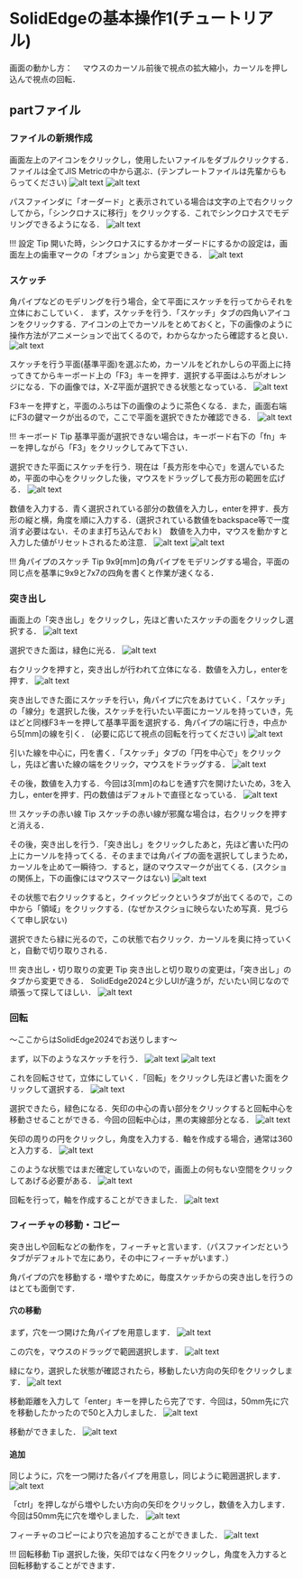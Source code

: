 # SolidEdgeの基本操作1(チュートリアル)

画面の動かし方：
　マウスのカーソル前後で視点の拡大縮小，カーソルを押し込んで視点の回転．

## partファイル
### ファイルの新規作成
画面左上のアイコンをクリックし，使用したいファイルをダブルクリックする．ファイルは全てJIS Metricの中から選ぶ．(テンプレートファイルは先輩からもらってください)
![alt text](SE2/image.png)
![alt text](SE2/image-2.png)

パスファインダに「オーダード」と表示されている場合は文字の上で右クリックしてから，「シンクロナスに移行」をクリックする．これでシンクロナスでモデリングできるようになる．
![alt text](SE2/image-3.png)

!!! 設定 Tip
 開いた時，シンクロナスにするかオーダードにするかの設定は，画面左上の歯車マークの「オプション」から変更できる．
 ![alt text](SE2/image-35.png)

### スケッチ
角パイプなどのモデリングを行う場合，全て平面にスケッチを行ってからそれを立体におこしていく．
まず，スケッチを行う．「スケッチ」タブの四角いアイコンをクリックする．アイコンの上でカーソルをとめておくと，下の画像のように操作方法がアニメーションで出てくるので，わからなかったら確認すると良い．
![alt text](SE2/image-5.png)

スケッチを行う平面(基準平面)を選ぶため，カーソルをどれかしらの平面上に持ってきてからキーボード上の「F3」キーを押す．選択する平面はふちがオレンジになる．下の画像では，X-Z平面が選択できる状態となっている．
![alt text](SE2/image-1.png)

F3キーを押すと，平面のふちは下の画像のように茶色くなる．また，画面右端にF3の鍵マークが出るので，ここで平面を選択できたか確認できる．
![alt text](SE2/image-4.png)

!!! キーボード Tip
 基準平面が選択できない場合は，キーボード右下の「fn」キーを押しながら「F3」をクリックしてみて下さい．

選択できた平面にスケッチを行う．現在は「長方形を中心で」を選んでいるため，平面の中心をクリックした後，マウスをドラッグして長方形の範囲を広げる．
![alt text](SE2/image-6.png)

数値を入力する．青く選択されている部分の数値を入力し，enterを押す．長方形の縦と横，角度を順に入力する．(選択されている数値をbackspace等で一度消す必要はない．そのまま打ち込んでおｋ)　数値を入力中，マウスを動かすと入力した値がリセットされるため注意．
![alt text](SE2/image-7.png)
![alt text](SE2/image-9.png)

!!! 角パイプのスケッチ Tip
 9x9[mm]の角パイプをモデリングする場合，平面の同じ点を基準に9x9と7x7の四角を書くと作業が速くなる．

### 突き出し
画面上の「突き出し」をクリックし，先ほど書いたスケッチの面をクリックし選択する．
![alt text](SE2/image-8.png)


選択できた面は，緑色に光る．
![alt text](SE2/image-10.png)

右クリックを押すと，突き出しが行われて立体になる．数値を入力し，enterを押す．
![alt text](SE2/image-11.png)

突き出しできた面にスケッチを行い，角パイプに穴をあけていく．「スケッチ」の「線分」を選択した後，スケッチを行いたい平面にカーソルを持っていき，先ほどと同様F3キーを押して基準平面を選択する．角パイプの端に行き，中点から5[mm]の線を引く．
(必要に応じて視点の回転を行ってください)
![alt text](SE2/image-12.png)

引いた線を中心に，円を書く．「スケッチ」タブの「円を中心で」をクリックし，先ほど書いた線の端をクリック，マウスをドラッグする．
![alt text](SE2/image-13.png)

その後，数値を入力する．今回は3[mm]のねじを通す穴を開けたいため，3を入力し，enterを押す．円の数値はデフォルトで直径となっている．
![alt text](SE2/image-14.png)

!!! スケッチの赤い線 Tip
 スケッチの赤い線が邪魔な場合は，右クリックを押すと消える．

その後，突き出しを行う．「突き出し」をクリックしたあと，先ほど書いた円の上にカーソルを持ってくる．そのままでは角パイプの面を選択してしまうため，カーソルを止めて一瞬待つ．すると，謎のマウスマークが出てくる．(スクショの関係上，下の画像にはマウスマークはない)
![alt text](SE2/image-15.png)

その状態で右クリックすると，クイックピックというタブが出てくるので，この中から「領域」をクリックする．(なぜかスクショに映らないため写真．見づらくて申し訳ない)

選択できたら緑に光るので，この状態で右クリック．カーソルを奥に持っていくと，自動で切り取りされる．

!!! 突き出し・切り取りの変更 Tip
 突き出しと切り取りの変更は，「突き出し」のタブから変更できる．
 SolidEdge2024と少しUIが違うが，だいたい同じなので頑張って探してほしい．
 ![alt text](SE2/image-16.png)

### 回転

～ここからはSolidEdge2024でお送りします～

まず，以下のようなスケッチを行う．
![alt text](SE2/image-17.png)
![alt text](SE2/image-18.png)

これを回転させて，立体にしていく．「回転」をクリックし先ほど書いた面をクリックして選択する．
![alt text](SE2/image-19.png)

選択できたら，緑色になる．矢印の中心の青い部分をクリックすると回転中心を移動させることができる．今回の回転中心は，黒の実線部分となる．
![alt text](SE2/image-20.png)

矢印の周りの円をクリックし，角度を入力する．軸を作成する場合，通常は360と入力する．
![alt text](SE2/image-22.png)

このような状態ではまだ確定していないので，画面上の何もない空間をクリックしてあげる必要がある．
![alt text](SE2/image-23.png)

回転を行って，軸を作成することができました．
![alt text](SE2/image-24.png)



### フィーチャの移動・コピー
突き出しや回転などの動作を，フィーチャと言います．（パスファインだというタブがデフォルトで左にあり，その中にフィーチャがいます．）

角パイプの穴を移動する・増やすために，毎度スケッチからの突き出しを行うのはとても面倒です．

#### 穴の移動

まず，穴を一つ開けた角パイプを用意します．
![alt text](SE2/image-25.png)

この穴を，マウスのドラッグで範囲選択します．
![alt text](SE2/image-26.png)

緑になり，選択した状態が確認されたら，移動したい方向の矢印をクリックします．
![alt text](SE2/image-27.png)

移動距離を入力して「enter」キーを押したら完了です．今回は，50mm先に穴を移動したかったので50と入力しました．
![alt text](SE2/image-28.png)

移動ができました．
![alt text](SE2/image-29.png)


#### 追加

同じように，穴を一つ開けた各パイプを用意し，同じように範囲選択します．
![alt text](SE2/image-32.png)

「ctrl」を押しながら増やしたい方向の矢印をクリックし，数値を入力します．今回は50mm先に穴を増やしました．
![alt text](SE2/image-33.png)

フィーチャのコピーにより穴を追加することができました．
![alt text](SE2/image-34.png)

!!! 回転移動 Tip
 選択した後，矢印ではなく円をクリックし，角度を入力すると回転移動することができます．
